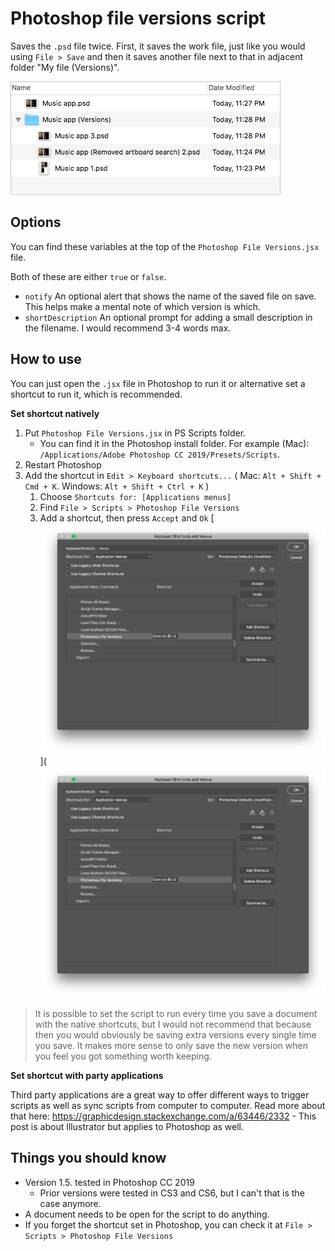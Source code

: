 # Photoshop file versions script

Saves the `.psd` file twice. First, it saves the work file, just like you would using `File > Save` and then it saves another file next to that in adjacent folder "My file (Versions)".

![Example of saved psd files](readme_img/Example.png)

## Options

You can find these variables at the top of the `Photoshop File Versions.jsx` file.

Both of these are either `true` or `false`.

* `notify` An optional alert that shows the name of the saved file on save. This helps make a mental note of which version is which.
* `shortDescription` An optional prompt for adding a small description in the filename. I would recommend 3-4 words max.

## How to use

You can just open the `.jsx` file in Photoshop to run it or alternative set a shortcut to run it, which is recommended.

**Set shortcut natively**

1. Put `Photoshop File Versions.jsx` in PS Scripts folder.
   - You can find it in the Photoshop install folder. For example (Mac): `/Applications/Adobe Photoshop CC 2019/Presets/Scripts`.
2. Restart Photoshop
3. Add the shortcut in `Edit > Keyboard shortcuts...` ( Mac: `Alt + Shift + Cmd + K`. Windows: `Alt + Shift + Ctrl + K` )
   1. Choose `Shortcuts for: [Applications menus]`
     2. Find `File > Scripts > Photoshop File Versions`
     3. Add a shortcut, then press `Accept` and `Ok` [![Keyboard shotcuts](readme_img/Shortcut.png)](![Keyboard shotcuts](readme_img/Shortcut.png)
     
> It is possible to set the script to run every time you save a document with the native shortcuts, but I would not recommend that because then you would obviously be saving extra versions every single time you save. It makes more sense to only save the new version when you feel you got something worth keeping.
     
**Set shortcut with party applications**

Third party applications are a great way to offer different ways to trigger scripts as well as sync scripts from computer to computer. Read more about that here: https://graphicdesign.stackexchange.com/a/63446/2332 - This post is about Illustrator but applies to Photoshop as well.

## Things you should know

* Version 1.5. tested in Photoshop CC 2019
   * Prior versions were tested in CS3 and CS6, but I can't that is the case anymore.
* A document needs to be open for the script to do anything.
 * If you forget the shortcut set in Photoshop, you can check it at `File > Scripts > Photoshop File Versions`
